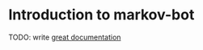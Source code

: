 # Introduction to markov-bot

TODO: write [great documentation](http://jacobian.org/writing/what-to-write/)
